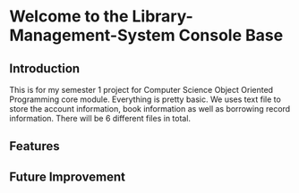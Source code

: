 # Welcome to the Library-Management-System Console Base
## Introduction
This is for my semester 1 project for Computer Science Object Oriented Programming core module. Everything is pretty basic. We uses text file to store the account information, book information as well as borrowing record information. There will be 6 different files in total. 
## Features
## Future Improvement
